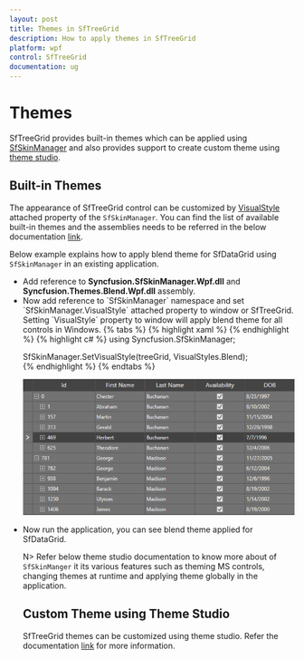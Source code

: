 ```yaml
---
layout: post
title: Themes in SfTreeGrid
description: How to apply themes in SfTreeGrid
platform: wpf
control: SfTreeGrid
documentation: ug
---
```


# Themes

SfTreeGrid provides built-in themes which can be applied using [SfSkinManager](https://help.syncfusion.com/cr/cref_files/wpf/sfskinmanager/Syncfusion.SfSkinManager.WPF~Syncfusion.SfSkinManager.SfSkinManager.html) and also provides support to create custom theme using [theme studio](https://help.syncfusion.com/wpf/themes/theme-studio). 

## Built-in Themes

The appearance of SfTreeGrid control can be customized by [VisualStyle](https://help.syncfusion.com/cr/cref_files/wpf/sfskinmanager/Syncfusion.SfSkinManager.WPF~Syncfusion.SfSkinManager.VisualStyles.html) attached property of the `SfSkinManager`. You can find the list of available built-in themes and the assemblies needs to be referred in the below documentation [link](https://help.syncfusion.com/wpf/themes/getting-started).

Below example explains how to apply blend theme for SfDataGrid using `SfSkinManager` in an existing application.
<ul>
<li>Add reference to <b>Syncfusion.SfSkinManager.Wpf.dll</b> and <b>Syncfusion.Themes.Blend.Wpf.dll</b> assembly.</li>
<li>Now add reference to `SfSkinManager` namespace and set `SfSkinManager.VisualStyle` attached property to window or SfTreeGrid. Setting `VisualStyle` property to window will apply blend theme for all controls in Windows.
{% tabs %}
{% highlight xaml %}
<Window x:Class="VisualStylesDemo.MainWindow"
                             xmlns="http://schemas.microsoft.com/winfx/2006/xaml/presentation"
                             xmlns:x="http://schemas.microsoft.com/winfx/2006/xaml"                             
                             xmlns:local="clr-namespace:VisualStylesDemo"
                             xmlns:syncfusion="http://schemas.syncfusion.com/wpf"
                             xmlns:skinManager="clr-namespace:Syncfusion.SfSkinManager;assembly=Syncfusion.SfSkinManager.WPF"
                             Title="Visual Styles Demo"  Icon="App.ico"
                             Width="1200" Height="720"
                             WindowStartupLocation="CenterScreen">
    <syncfusion:SfTreeGrid Name="treeGrid"                                      
                        AutoExpandMode="RootNodesExpanded"
                        AutoGenerateColumns="False"
                        ChildPropertyName="Children"
                        ColumnSizer="Star"
                        ExpanderColumn="Id"
                        skinManager:SfSkinManager.VisualStyle="Blend"
                        ItemsSource="{Binding PersonDetails}" />
{% endhighlight %}
{% highlight c# %}
using Syncfusion.SfSkinManager;

SfSkinManager.SetVisualStyle(treeGrid, VisualStyles.Blend);         
{% endhighlight %}
{% endtabs %}

![](themes_images/themes_img1.png)
</li> 

<li>Now run the application, you can see blend theme applied for SfDataGrid.</li>

N> Refer below theme studio documentation to know more about of `SfSkinManger` it its various features such as theming MS controls, changing themes at runtime and applying theme globally in the application. 

## Custom Theme using Theme Studio

SfTreeGrid themes can be customized using theme studio. Refer the documentation [link](https://help.syncfusion.com/wpf/themes/theme-studio) for more information. 